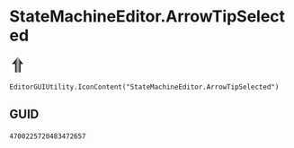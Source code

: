 # StateMachineEditor.ArrowTipSelected
![](/img/StateMachineEditor.ArrowTipSelected.png)

``` CSharp
EditorGUIUtility.IconContent("StateMachineEditor.ArrowTipSelected")
```
## GUID
```
4700225720483472657
```
